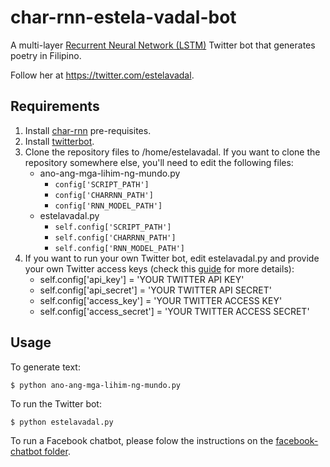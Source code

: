 # char-rnn-estela-vadal-bot
A multi-layer [Recurrent Neural Network (LSTM)](http://karpathy.github.io/2015/05/21/rnn-effectiveness/) Twitter bot that generates poetry in Filipino.

Follow her at https://twitter.com/estelavadal.

## Requirements
1. Install [char-rnn](https://github.com/karpathy/char-rnn#requirements) pre-requisites.
2. Install [twitterbot](https://github.com/thricedotted/twitterbot).
3. Clone the repository files to /home/estelavadal. If you want to clone the repository somewhere else, you'll need to edit the following files:
    * ano-ang-mga-lihim-ng-mundo.py
        * `config['SCRIPT_PATH']`
        * `config['CHARRNN_PATH']`
        * `config['RNN_MODEL_PATH']`
    * estelavadal.py
        * `self.config['SCRIPT_PATH']`
        * `self.config['CHARRNN_PATH']`
        * `self.config['RNN_MODEL_PATH']`
4. If you want to run your own Twitter bot, edit estelavadal.py and provide your own Twitter access keys (check this [guide](https://themepacific.com/how-to-generate-api-key-consumer-token-access-key-for-twitter-oauth/994/) for more details):
    * self.config['api_key'] = 'YOUR TWITTER API KEY'
    * self.config['api_secret'] = 'YOUR TWITTER API SECRET'
    * self.config['access_key'] = 'YOUR TWITTER ACCESS KEY'
    * self.config['access_secret'] = 'YOUR TWITTER ACCESS SECRET'

## Usage
To generate text:

    $ python ano-ang-mga-lihim-ng-mundo.py
    
To run the Twitter bot:

    $ python estelavadal.py

To run a Facebook chatbot, please folow the instructions on the [facebook-chatbot folder](https://github.com/matangkuwago/char-rnn-estela-vadal-bot/tree/master/facebook-chatbot).
